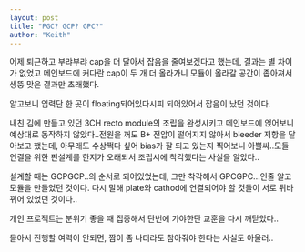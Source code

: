 ```yaml
---
layout: post
title: "PGC? GCP? GPC?"
author: "Keith"
---
```


어제 퇴근하고 부랴부랴 cap을 더 달아서 잡음을 줄여보겠다고 했는데, 결과는 별 차이가 없었고 메인보드에 커다란 cap이 두 개 더 올라가니 모듈이 올라갈 공간이 좁아져서 생뚱 맞은 결과만 초래했다.

알고보니 입력단 한 곳이 floating되어있다시피 되어있어서 잡음이 났던 것이다.

내친 김에 만들고 있던 3CH recto module의 조립을 완성시키고 메인보드에 얹어보니 예상대로 동작하지 않았다..전원을 꺼도 B+ 전압이 떨어지지 않아서 bleeder 저항을 달아보고 했는데, 아무래도 수상쩍다 싶어 bias가 잘 되고 있는지 찍어보니 아뿔싸..모듈 연결을 위한 핀설계를 한지가 오래되서 조립시에 착각했다는 사실을 알았다..

설계할 때는 GCPGCP..의 순서로 되어있었는데, 그만 착각해서 GPCGPC...인줄 알고 모듈을 만들었던 것이다. 다시 말해 plate와 cathod에 연결되어야 할 것들이 서로 뒤바뀌어 있었던 것이다..

개인 프로젝트는 분위기 좋을 때 집중해서 단번에 가야한단 교훈을 다시 깨닫았다..

몰아서 진행할 여력이 안되면, 짬이 좀 나더라도 참아줘야 한다는 사실도 아울러..


